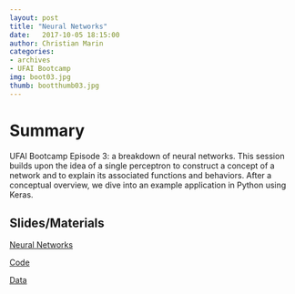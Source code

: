 ```yaml
---
layout: post
title: "Neural Networks"
date:   2017-10-05 18:15:00
author: Christian Marin
categories:
- archives
- UFAI Bootcamp
img: boot03.jpg
thumb: bootthumb03.jpg
---
```


# Summary

UFAI Bootcamp Episode 3: a breakdown of neural networks. This session builds upon the idea of a single perceptron to construct a concept of a network and to explain its associated functions and behaviors. After a conceptual overview, we dive into an example application in Python using Keras.

## Slides/Materials

[Neural Networks](https://drive.google.com/open?id=1Y7Uodu156jZQIws8jtUf4h9m_3oSoFAoBXYb91pW5xM)

[Code](https://drive.google.com/open?id=0B_KcZO759g2vZERxRG1JenhMR1k)

[Data](https://drive.google.com/open?id=0B_KcZO759g2vWkNHN0FodWZIVE0)